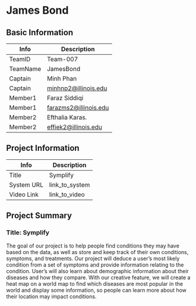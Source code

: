 # James Bond

## Basic Information

|   Info      |        Description     |
| ----------- | ---------------------- |
| TeamID      |        Team-007        |
| TeamName    |        JamesBond       |
| Captain     |        Minh Phan       |
| Captain     |  minhnp2@illinois.edu  |
| Member1     |       Faraz Siddiqi    |
| Member1     |  farazms2@illinois.edu |
| Member2     |       Efthalia Karas.  |
| Member2     |   effiek2@illinois.edu |


## Project Information

|   Info      |        Description     |
| ----------- | ---------------------- |
|  Title      |         Symplify       |
| System URL  |      link_to_system    |
| Video Link  |      link_to_video     |

## Project Summary
### Title: Symplify
The goal of our project is to help people find conditions they may have based on the data, as well as store and keep track of their own conditions, symptoms, and treatments. Our project will deduce a user’s most likely condition from a set of symptoms and provide information relating to the condition. User’s will also learn about demographic information about their diseases and how they compare. With our creative feature, we will create a heat map on a world map to find which diseases are most popular in the world and display some information, so people can learn more about how their location may impact conditions. 
